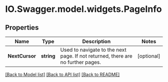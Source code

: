 # IO.Swagger.model.widgets.PageInfo
## Properties

Name | Type | Description | Notes
------------ | ------------- | ------------- | -------------
**NextCursor** | **string** | Used to navigate to the next page. If not returned, there are no further pages. | [optional] 

[[Back to Model list]](../README.md#documentation-for-models) [[Back to API list]](../README.md#documentation-for-api-endpoints) [[Back to README]](../README.md)


